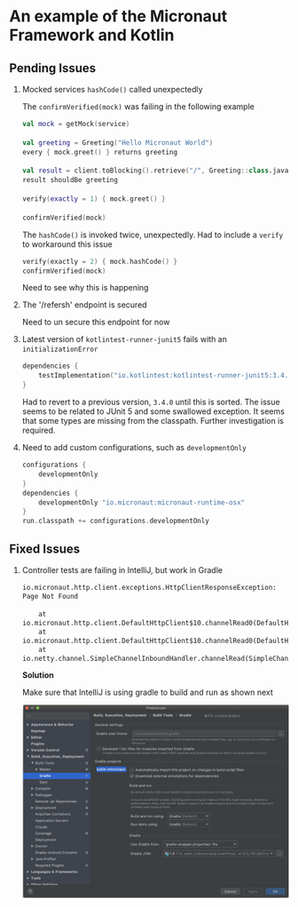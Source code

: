 # An example of the Micronaut Framework and Kotlin

## Pending Issues

1. Mocked services `hashCode()` called unexpectedly

    The `confirmVerified(mock)` was failing in the following example
        
    ```kotlin
    val mock = getMock(service)
    
    val greeting = Greeting("Hello Micronaut World")
    every { mock.greet() } returns greeting
    
    val result = client.toBlocking().retrieve("/", Greeting::class.java)
    result shouldBe greeting
    
    verify(exactly = 1) { mock.greet() }
    
    confirmVerified(mock)
    ```

    The `hashCode()` is invoked twice, unexpectedly.  Had to include a `verify` to workaround this issue

    ```kotlin
    verify(exactly = 2) { mock.hashCode() }
    confirmVerified(mock)
    ```

    Need to see why this is happening

1. The '/refersh' endpoint is secured

    Need to un secure this endpoint for now

1. Latest version of `kotlintest-runner-junit5` fails with an `initializationError`

    ```kotlin
    dependencies {
        testImplementation("io.kotlintest:kotlintest-runner-junit5:3.4.2")
    }
    ```

    Had to revert to a previous version, `3.4.0` until this is sorted.  The issue seems to be related to JUnit 5 and some swallowed exception.  It seems that some types are missing from the classpath.  Further investigation is required.

1. Need to add custom configurations, such as `developmentOnly`

    ```gradle
    configurations {
        developmentOnly
    }
    dependencies {
        developmentOnly "io.micronaut:micronaut-runtime-osx"
    }
    run.classpath += configurations.developmentOnly
    ```

## Fixed Issues

1. Controller tests are failing in IntelliJ, but work in Gradle

    ```
    io.micronaut.http.client.exceptions.HttpClientResponseException: Page Not Found
    
    	at io.micronaut.http.client.DefaultHttpClient$10.channelRead0(DefaultHttpClient.java:1791)
    	at io.micronaut.http.client.DefaultHttpClient$10.channelRead0(DefaultHttpClient.java:1709)
    	at io.netty.channel.SimpleChannelInboundHandler.channelRead(SimpleChannelInboundHandler.java:99)
    ```

    **Solution**
    
    Make sure that IntelliJ is using gradle to build and run as shown next
    
    ![IntelliJ use gradle to build and run](./docs/images/IntelliJ%20use%20gradle%20to%20build%20and%20run.png "IntelliJ use gradle to build and run")

